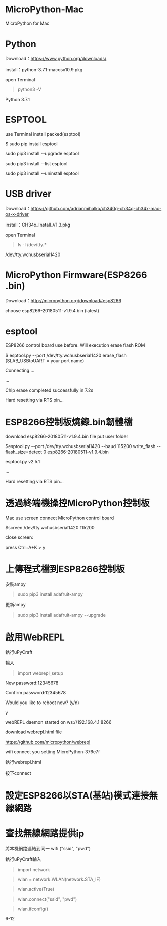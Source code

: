 # MicroPython-Mac
MicroPython for Mac

# Python
Download：https://www.python.org/downloads/

install：python-3.7.1-macosx10.9.pkg

open Terminal

> python3 -V

Python 3.7.1



# ESPTOOL
use Terminal install packed(esptool)

$ sudo pip install esptool


sudo pip3 install --upgrade esptool

sudo pip3 install --list esptool

sudo pip3 install --uninstall esptool


# USB driver

Download：https://github.com/adrianmihalko/ch340g-ch34g-ch34x-mac-os-x-driver

install：CH34x_Install_V1.3.pkg


open Terminal

>ls -l /dev/tty.*

/dev/tty.wchusbserial1420


# MicroPython Firmware(ESP8266 .bin)

Download：http://micropython.org/download#esp8266

choose esp8266-20180511-v1.9.4.bin (latest)


# esptool

ESP8266 control board use before. Will execution erase flash ROM

$ esptool.py --port /dev/tty.wchusbserial1420 erase_flash (SLAB_USBtoUART = your port name)

Connecting....

...

Chip erase completed successfully in 7.2s

Hard resetting via RTS pin...



# ESP8266控制板燒錄.bin韌體檔

download esp8266-20180511-v1.9.4.bin file put user folder

$esptool.py --port /dev/tty.wchusbserial1420 --baud 115200 write_flash --flash_size=detect 0 esp8266-20180511-v1.9.4.bin

esptool.py v2.5.1

...

Hard resetting via RTS pin…


# 透過終端機操控MicroPython控制板

Mac use screen connect MicroPython control board

$screen /dev/tty.wchusbserial1420 115200

close screen:

press Ctrl+A+K > y


# 上傳程式檔到ESP8266控制板

安裝ampy

>sudo pip3 install adafruit-ampy

更新ampy

>sudo pip3 install adafruit-ampy --upgrade


# 啟用WebREPL

執行uPyCraft 

輸入

>import webrepl_setup


New password:12345678

Confirm password:12345678

Would you like to reboot now? (y/n)

y

webREPL daemon started on ws://192.168.4.1:8266


download webrepl.html file

https://github.com/micropython/webrepl

wifi connect you setting MicroPython-376e7f

執行webrepl.html

按下connect

# 設定ESP8266以STA(基站)模式連接無線網路

# 查找無線網路提供ip

將本機網路連結到同一 wifi ("ssid", "pwd")

執行uPyCraft輸入

>import network

>wlan = network.WLAN(network.STA_IF)

>wlan.active(True)

>wlan.connect("ssid", "pwd")

>wlan.ifconfig()

6-12
